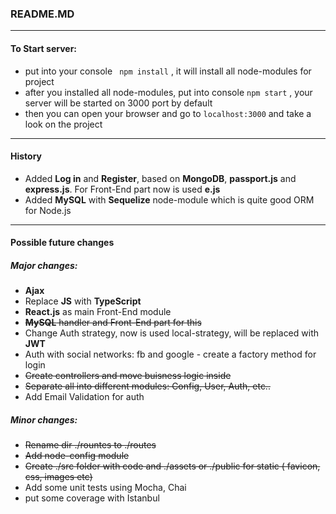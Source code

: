 ### README.MD

------------

#### To Start server:
- put into your console ` npm install` , it will install all node-modules for project
- after you installed all node-modules, put into console `npm start` , your server will be started on 3000 port by default
- then you can open your browser and go to `localhost:3000` and take a look on the project

------------



#### History
- Added **Log in** and **Register**, based on **MongoDB**, **passport.js** and **express.js**. For Front-End part now is used **e.js**
- Added **MySQL** with **Sequelize** node-module which is quite good ORM for Node.js


------------


#### Possible future changes
##### Major changes: 
- **Ajax**
- Replace **JS** with **TypeScript**
- **React.js** as main Front-End module
- ~~**MySQL** handler and Front-End part for this~~
- Change Auth strategy, now is used local-strategy, will be replaced with **JWT**
- Auth with social networks: fb and google - create a factory method for login
- ~~Create controllers and move buisness logic inside~~
- ~~Separate all into different modules: Config, User, Auth, etc..~~
- Add Email Validation for auth

##### Minor changes:
- ~~Rename dir ./rountes to ./routes~~
- ~~Add node-config module~~
- ~~Create ./src folder with code and ./assets or ./public for static ( favicon, css, images etc)~~
- Add some unit tests using Mocha, Chai
- put some coverage with Istanbul

